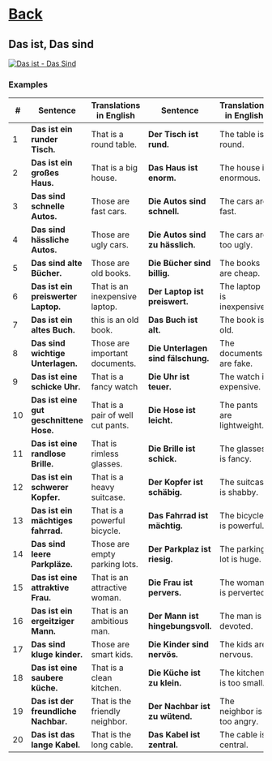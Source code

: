 # [Back](../a1/README.md)

## Das ist, Das sind

<a href="https://www.youtube.com/watch?v=mQIUBsvakyc&list=PL5QyCnFPRx0GxaFjdAVkx7K9TfEklY4sg&index=10" target="_blank">
    <img src="http://i3.ytimg.com/vi/mQIUBsvakyc/maxresdefault.jpg" 
    alt="Das ist - Das Sind"/></a>

### Examples
<table>
 <thead>
  <tr>
   <th>#</th>
   <th>Sentence</th>
   <th>Translations in English</th>
   <th>Sentence</th>
   <th>Translations in English</th>
   <th>Sentence</th>
   <th>Translations in English</th>
  </tr>
 </thead>
 <tbody>
  <tr>
   <td>1</td>
   <td><strong>Das ist ein runder Tisch.</strong></td>
   <td>That is a round table.</td>
   <td><strong>Der Tisch ist rund.</strong></td>
   <td>The table is round.</td>
   <td><strong>Er ist rund.</strong></td>
   <td>It is round.</td>
  </tr>
  <tr>
   <td>2</td>
   <td><strong>Das ist ein großes Haus.</strong></td>
   <td>That is a big house.</td>
   <td><strong>Das Haus ist enorm.</strong></td>
   <td>The house is enormous.</td>
   <td><strong>Es ist enorm.</strong></td>
   <td>It is huge.</td>
  </tr>
  <tr>
   <td>3</td>
   <td><strong>Das sind schnelle Autos.</strong></td>
   <td>Those are fast cars.</td>
   <td><strong>Die Autos sind schnell.</strong></td>
   <td>The cars are fast.</td>
   <td><strong>Sie sind schnell.</strong></td>
   <td>They are fast.</td>
  </tr>
  <tr>
   <td>4</td>
   <td><strong>Das sind hässliche Autos.</strong></td>
   <td>Those are ugly cars.</td>
   <td><strong>Die Autos sind zu hässlich.</strong></td>
   <td>The cars are too ugly.</td>
   <td><strong>Sie sind zu hässlich.</strong></td>
   <td>They are too ugly.</td>
  </tr>
  <tr>
   <td>5</td>
   <td><strong>Das sind alte Bücher.</strong></td>
   <td>Those are old books.</td>
   <td><strong>Die Bücher sind billig.</strong></td>
   <td>The books are cheap.</td>
   <td><strong>Sie sind billig.</strong></td>
   <td>They are cheap.</td>
  </tr>
  <tr>
   <td>6</td>
   <td><strong>Das ist ein preiswerter Laptop.</strong></td>
   <td>That is an inexpensive laptop.</td>
   <td><strong>Der Laptop ist preiswert.</strong></td>
   <td>The laptop is inexpensive.</td>
   <td><strong>Er ist kaputt.</strong></td>
   <td>It is broken.</td>
  </tr>
  <tr>
   <td>7</td>
   <td><strong>Das ist ein altes Buch.</strong></td>
   <td>this is an old book.</td>
   <td><strong>Das Buch ist alt.</strong></td>
   <td>The book is old.</td>
   <td><strong>Es ist interessant.</strong></td>
   <td>It is interesting.</td>
  </tr>
  <tr>
   <td>8</td>
   <td><strong>Das sind wichtige Unterlagen.</strong></td>
   <td>Those are important documents.</td>
   <td><strong>Die Unterlagen sind fälschung.</strong></td>
   <td>The documents are fake.</td>
   <td><strong>Sie sind bemerkenswert.</strong></td>
   <td>They are remarkable.</td>
  </tr>
  <tr>
   <td>9</td>
   <td><strong>Das ist eine schicke Uhr.</strong></td>
   <td>That is a fancy watch</td>
   <td><strong>Die Uhr ist teuer.</strong></td>
   <td>The watch is expensive.</td>
   <td><strong>sie ist zart.</strong></td>
   <td>It is delicate.</td>
  </tr>
  <tr>
   <td>10</td>
   <td><strong>Das ist eine gut geschnittene Hose.</strong></td>
   <td>That is a pair of well cut pants.</td>
   <td><strong>Die Hose ist leicht.</strong></td>
   <td>The pants are lightweight.</td>
   <td><strong>sie ist ausgebeult.</strong></td>
   <td>It is baggy.</td>
  </tr>
  <tr>
   <td>11</td>
   <td><strong>Das ist eine randlose Brille.</strong></td>
   <td>That is rimless glasses.</td>
   <td><strong>Die Brille ist schick.</strong></td>
   <td>The glasses is fancy.</td>
   <td><strong>sie ist randlos.</strong></td>
   <td>It is rimless.</td>
  </tr>
  <tr>
   <td>12</td>
   <td><strong>Das ist ein schwerer Kopfer.</strong></td>
   <td>That is a heavy suitcase.</td>
   <td><strong>Der Kopfer ist schäbig.</strong></td>
   <td>The suitcase is shabby.</td>
   <td><strong>er ist dünn.</strong></td>
   <td>It is thin.</td>
  </tr>
  <tr>
   <td>13</td>
   <td><strong>Das ist ein mächtiges fahrrad.</strong></td>
   <td>That is a powerful bicycle.</td>
   <td><strong>Das Fahrrad ist mächtig.</strong></td>
   <td>The bicycle is powerful.</td>
   <td><strong>es ist brandneu.</strong></td>
   <td>It is brand-new.</td>
  </tr>
  <tr>
   <td>14</td>
   <td><strong>Das sind leere Parkpläze.</strong></td>
   <td>Those are empty parking lots.</td>
   <td><strong>Der Parkplaz ist riesig.</strong></td>
   <td>The parking lot is huge.</td>
   <td><strong>er ist frei.</strong></td>
   <td>It is available.</td>
  </tr>
  <tr>
   <td>15</td>
   <td><strong>Das ist eine attraktive Frau.</strong></td>
   <td>That is an attractive woman.</td>
   <td><strong>Die Frau ist pervers.</strong></td>
   <td>The woman is perverted.</td>
   <td><strong>sie ist beschäftigt.</strong></td>
   <td>She is busy.</td>
  </tr>
  <tr>
   <td>16</td>
   <td><strong>Das ist ein ergeitziger Mann.</strong></td>
   <td>That is an ambitious man.</td>
   <td><strong>Der Mann ist hingebungsvoll.</strong></td>
   <td>The man is devoted.</td>
   <td><strong>Er ist müde.</strong></td>
   <td>He is tired.</td>
  </tr>
  <tr>
   <td>17</td>
   <td><strong>Das sind kluge kinder.</strong></td>
   <td>Those are smart kids.</td>
   <td><strong>Die Kinder sind nervös.</strong></td>
   <td>The kids are nervous.</td>
   <td><strong>Sie sind verzögern.</strong></td>
   <td>They are retard.</td>
  </tr>
  <tr>
   <td>18</td>
   <td><strong>Das ist eine saubere küche.</strong></td>
   <td>That is a clean kitchen.</td>
   <td><strong>Die Küche ist zu klein.</strong></td>
   <td>The kitchen is too small.</td>
   <td><strong>sie ist dreckig.</strong></td>
   <td>It is dirty.</td>
  </tr>
  <tr>
   <td>19</td>
   <td><strong>Das ist der freundliche Nachbar.</strong></td>
   <td>That is the friendly neighbor.</td>
   <td><strong>Der Nachbar ist zu wütend.</strong></td>
   <td>The neighbor is too angry.</td>
   <td><strong>Er ist nebenan.</strong></td>
   <td>He is next door.</td>
  </tr>
  <tr>
   <td>20</td>
   <td><strong>Das ist das lange Kabel.</strong></td>
   <td>That is the long cable.</td>
   <td><strong>Das Kabel ist zentral.</strong></td>
   <td>The cable is central.</td>
   <td><strong>Es ist optik.</strong></td>
   <td>It is optic.</td>
  </tr>
 </tbody>
</table>
